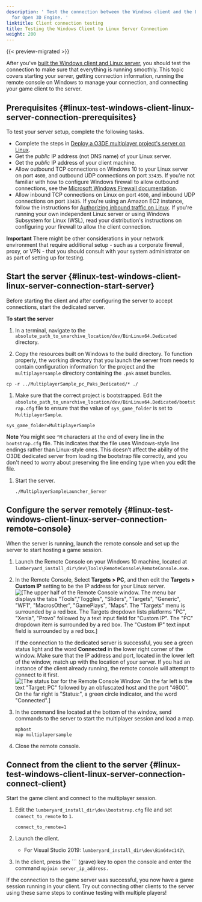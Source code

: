 ```yaml
---
description: ' Test the connection between the Windows client and the Linux server
  for Open 3D Engine. '
linktitle: Client connection testing
title: Testing the Windows Client to Linux Server Connection
weight: 200
---
```


{{< preview-migrated >}}

After you've [built the Windows client and Linux server](/docs/user-guide/platforms/linux/build-lumberyard-executable.md), you should test the connection to make sure that everything is running smoothly\. This topic covers starting your server, getting connection information, running the remote console on Windows to manage your connection, and connecting your game client to the server\.

## Prerequisites {#linux-test-windows-client-linux-server-connection-prerequisites}

To test your server setup, complete the following tasks\.
+ Complete the steps in [Deploy a O3DE multiplayer project's server on Linux](/docs/user-guide/platforms/linux/build-lumberyard-executable.md)\.
+ Get the *public* IP address \(not DNS name\) of your Linux server\.
+ Get the *public* IP address of your client machine\.
+  Allow outbound TCP connections on Windows 10 to your Linux server on port `4600`, and outbound UDP connections on port `33435`\. If you're not familiar with how to configure Windows firewall to allow outbound connections, see the [Microsoft Windows Firewall documentation](https://docs.microsoft.com/en-us/windows/security/threat-protection/windows-firewall/create-an-outbound-program-or-service-rule)\.
+  Allow inbound TCP connections on Linux on port `4600`, and inbound UDP connections on port `33435`\. If you're using an Amazon EC2 instance, follow the instructions for [Authorizing inbound traffic on Linux](https://docs.aws.amazon.com/AWSEC2/latest/UserGuide/authorizing-access-to-an-instance.html)\. If you're running your own independent Linux server or using Windows Subsystem for Linux \(WSL\), read your distribution's instructions on configuring your firewall to allow the client connection\.

**Important**
 There might be other considerations in your network environment that require additional setup - such as a corporate firewall, proxy, or VPN - that you should consult with your system administrator on as part of setting up for testing\.

## Start the server {#linux-test-windows-client-linux-server-connection-start-server}

Before starting the client and after configuring the server to accept connections, start the dedicated server\.

**To start the server**

1. In a terminal, navigate to the `absolute_path_to_unarchive_location/dev/BinLinux64.Dedicated` directory\.

1.  Copy the resources built on Windows to the build directory\. To function properly, the working directory that you launch the server from needs to contain configuration information for the project and the `multiplayersample` directory containing the `.pak` asset bundles\.

   ```
   cp -r ../MultiplayerSample_pc_Paks_Dedicated/* ./
   ```

1.  Make sure that the correct project is bootstrapped\. Edit the `absolute_path_to_unarchive_location/dev/BinLinux64.Dedicated/bootstrap.cfg` file to ensure that the value of `sys_game_folder` is set to `MultiplayerSample`\.

   ```
   sys_game_folder=MultiplayerSample
   ```
**Note**
 You might see `^M` characters at the end of every line in the `bootstrap.cfg` file\. This indicates that the file uses Windows\-style line endings rather than Linux\-style ones\. This doesn't affect the ability of the O3DE dedicated server from loading the bootstrap file correctly, and you don't need to worry about preserving the line ending type when you edit the file\.

1. Start the server\.

   ```
   ./MultiplayerSampleLauncher_Server
   ```

## Configure the server remotely {#linux-test-windows-client-linux-server-connection-remote-console}

When the server is running, launch the remote console and set up the server to start hosting a game session\.

1. Launch the Remote Console on your Windows 10 machine, located at `lumberyard_install_dir\dev\Tools\RemoteConsole\RemoteConsole.exe`\.

1. In the Remote Console, Select **Targets > PC**, and then edit the **Targets > Custom IP** setting to be the IP address for your Linux server\.
![\[The upper half of the Remote Console window. The menu bar displays the tabs "Tools","Toggles", "Sliders", "Targets", "Generic", "WF1", "MacrosOther", "GamePlays", "Maps". The "Targets" menu is surrounded by a red box. The Targets dropdown lists platforms "PC", "Xenia", "Provo" followed by a text input field for "Custom IP". The "PC" dropdown item is surrounded by a red box. The "Custom IP" text input field is surrounded by a red box.\]](/images/user-guide/platforms/linux/remote-console-ipaddr.png)

    If the connection to the dedicated server is successful, you see a green status light and the word **Connected** in the lower right corner of the window\. Make sure that the IP address and port, located in the lower left of the window, match up with the location of your server\. If you had an instance of the client already running, the remote console will attempt to connect to it first\.
![\[The status bar for the Remote Console Window. On the far left is the text "Target: PC" followed by an obfuscated host and the port "4600". On the far right is "Status:", a green circle indicator, and the word "Connected".\]](/images/user-guide/platforms/linux/remote-console-connected.png)

1. In the command line located at the bottom of the window, send commands to the server to start the multiplayer session and load a map\.

   ```
   mphost
   map multiplayersample
   ```

1. Close the remote console\.

## Connect from the client to the server {#linux-test-windows-client-linux-server-connection-connect-client}

Start the game client and connect to the multiplayer session\.

1. Edit the `lumberyard_install_dir\dev\bootstrap.cfg` file and set `connect_to_remote` to `1`\.

   ```
   connect_to_remote=1
   ```

1. Launch the client\.
   + For Visual Studio 2019: `lumberyard_install_dir\dev\Bin64vc142\`

1. In the client, press the ``` \(grave\) key to open the console and enter the command `mpjoin server_ip_address.`

 If the connection to the game server was successful, you now have a game session running in your client\. Try out connecting other clients to the server using these same steps to continue testing with multiple players\!
